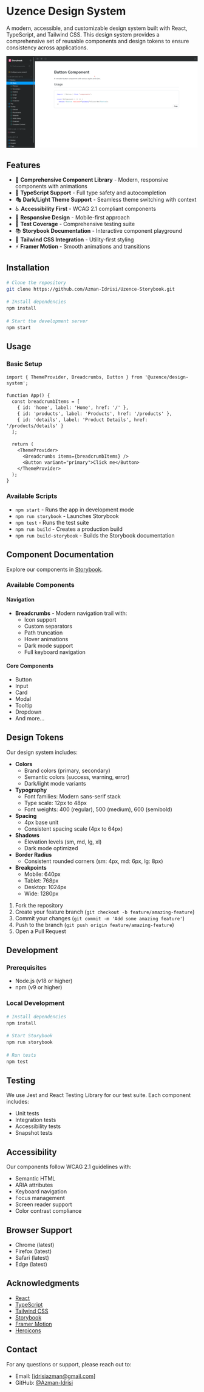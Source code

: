 # Uzence Design System

A modern, accessible, and customizable design system built with React, TypeScript, and Tailwind CSS. This design system provides a comprehensive set of reusable components and design tokens to ensure consistency across applications.

![Design System Preview](public/assets/preview.png)

## Features

- 🎨 **Comprehensive Component Library** - Modern, responsive components with animations
- 🎯 **TypeScript Support** - Full type safety and autocompletion
- 🎭 **Dark/Light Theme Support** - Seamless theme switching with context
- ♿ **Accessibility First** - WCAG 2.1 compliant components
- 📱 **Responsive Design** - Mobile-first approach
- 🧪 **Test Coverage** - Comprehensive testing suite
- 📚 **Storybook Documentation** - Interactive component playground
- 🎨 **Tailwind CSS Integration** - Utility-first styling
- ⚡ **Framer Motion** - Smooth animations and transitions

## Installation

```bash
# Clone the repository
git clone https://github.com/Azman-Idrisi/Uzence-Storybook.git

# Install dependencies
npm install

# Start the development server
npm start
```

## Usage

### Basic Setup

```tsx
import { ThemeProvider, Breadcrumbs, Button } from '@uzence/design-system';

function App() {
  const breadcrumbItems = [
    { id: 'home', label: 'Home', href: '/' },
    { id: 'products', label: 'Products', href: '/products' },
    { id: 'details', label: 'Product Details', href: '/products/details' }
  ];

  return (
    <ThemeProvider>
      <Breadcrumbs items={breadcrumbItems} />
      <Button variant="primary">Click me</Button>
    </ThemeProvider>
  );
}
```

### Available Scripts

- `npm start` - Runs the app in development mode
- `npm run storybook` - Launches Storybook
- `npm test` - Runs the test suite
- `npm run build` - Creates a production build
- `npm run build-storybook` - Builds the Storybook documentation

## Component Documentation

Explore our components in [Storybook](https://uzence-storybook-93cl5zcd9-mohammad-azmans-projects.vercel.app/?path=/docs/components-button--docs).

### Available Components

#### Navigation
- **Breadcrumbs** - Modern navigation trail with:
  - Icon support
  - Custom separators
  - Path truncation
  - Hover animations
  - Dark mode support
  - Full keyboard navigation

#### Core Components
- Button
- Input
- Card
- Modal
- Tooltip
- Dropdown
- And more...

## Design Tokens

Our design system includes:

- **Colors**
  - Brand colors (primary, secondary)
  - Semantic colors (success, warning, error)
  - Dark/light mode variants
- **Typography**
  - Font families: Modern sans-serif stack
  - Type scale: 12px to 48px
  - Font weights: 400 (regular), 500 (medium), 600 (semibold)
- **Spacing**
  - 4px base unit
  - Consistent spacing scale (4px to 64px)
- **Shadows**
  - Elevation levels (sm, md, lg, xl)
  - Dark mode optimized
- **Border Radius**
  - Consistent rounded corners (sm: 4px, md: 6px, lg: 8px)
- **Breakpoints**
  - Mobile: 640px
  - Tablet: 768px
  - Desktop: 1024px
  - Wide: 1280px


1. Fork the repository
2. Create your feature branch (`git checkout -b feature/amazing-feature`)
3. Commit your changes (`git commit -m 'Add some amazing feature'`)
4. Push to the branch (`git push origin feature/amazing-feature`)
5. Open a Pull Request

## Development

### Prerequisites

- Node.js (v18 or higher)
- npm (v9 or higher)

### Local Development

```bash
# Install dependencies
npm install

# Start Storybook
npm run storybook

# Run tests
npm test
```

## Testing

We use Jest and React Testing Library for our test suite. Each component includes:
- Unit tests
- Integration tests
- Accessibility tests
- Snapshot tests

## Accessibility

Our components follow WCAG 2.1 guidelines with:
- Semantic HTML
- ARIA attributes
- Keyboard navigation
- Focus management
- Screen reader support
- Color contrast compliance

## Browser Support

- Chrome (latest)
- Firefox (latest)
- Safari (latest)
- Edge (latest)

## Acknowledgments

- [React](https://reactjs.org/)
- [TypeScript](https://www.typescriptlang.org/)
- [Tailwind CSS](https://tailwindcss.com/)
- [Storybook](https://storybook.js.org/)
- [Framer Motion](https://www.framer.com/motion/)
- [Heroicons](https://heroicons.com/)

## Contact

For any questions or support, please reach out to:
- Email: [idrisiazman@gmail.com]
- GitHub: [@Azman-Idrisi](https://github.com/Azman-Idrisi)
